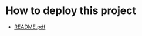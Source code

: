 # How to deploy this project

- [README.pdf](https://github.com/JustinHsu1019/cpp-project/blob/main/midterm/README.pdf)
